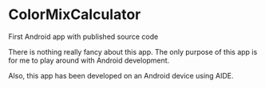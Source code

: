 ColorMixCalculator
==================

First Android app with published source code

There is nothing really fancy about this app.  The only purpose of this app is for me to play around
with Android development.

Also, this app has been developed on an Android device using AIDE.
